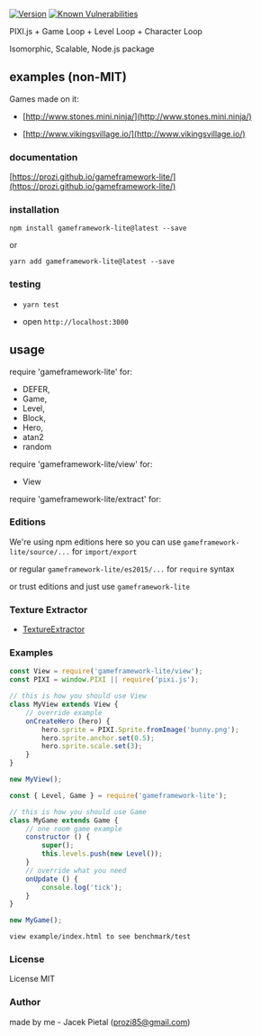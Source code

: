 [![Version](https://img.shields.io/npm/v/gameframework-lite.svg)](https://www.npmjs.com/gameframework-lite) 
[![Known Vulnerabilities](https://snyk.io/test/npm/gameframework-lite/badge.svg)](https://snyk.io/test/npm/gameframework-lite)

PIXI.js + Game Loop + Level Loop + Character Loop

Isomorphic, Scalable, Node.js package

## examples (non-MIT)

Games made on it:

* [http://www.stones.mini.ninja/](http://www.stones.mini.ninja/)

* [http://www.vikingsvillage.io/](http://www.vikingsvillage.io/)

### documentation

[https://prozi.github.io/gameframework-lite/](https://prozi.github.io/gameframework-lite/)

### installation

`npm install gameframework-lite@latest --save`

or

`yarn add gameframework-lite@latest --save`

### testing

* `yarn test`

* open `http://localhost:3000`

## usage

require 'gameframework-lite' for:

- DEFER,
- Game,
- Level,
- Block,
- Hero,
- atan2
- random

require 'gameframework-lite/view' for:

- View

require 'gameframework-lite/extract' for:

### Editions

We're using npm editions here so you can use `gameframework-lite/source/...` for `import/export`

or regular `gameframework-lite/es2015/...` for `require` syntax

or trust editions and just use `gameframework-lite`

### Texture Extractor

- [TextureExtractor](https://prozi.github.io/gameframework-lite/class/docs-src/extract.js~TextureExtractor.html)

### Examples

```javascript
const View = require('gameframework-lite/view');
const PIXI = window.PIXI || require('pixi.js');

// this is how you should use View
class MyView extends View {
	// override example
	onCreateHero (hero) {
		hero.sprite = PIXI.Sprite.fromImage('bunny.png');
		hero.sprite.anchor.set(0.5);
		hero.sprite.scale.set(3);
	}
}

new MyView();
```

```javascript
const { Level, Game } = require('gameframework-lite');

// this is how you should use Game
class MyGame extends Game {
	// one room game example
	constructor () {
		super();
		this.levels.push(new Level());
	}
	// override what you need
	onUpdate () {
		console.log('tick');
	}
}

new MyGame();
```


`view example/index.html to see benchmark/test`

### License

License MIT

### Author

made by me - Jacek Pietal (prozi85@gmail.com)

